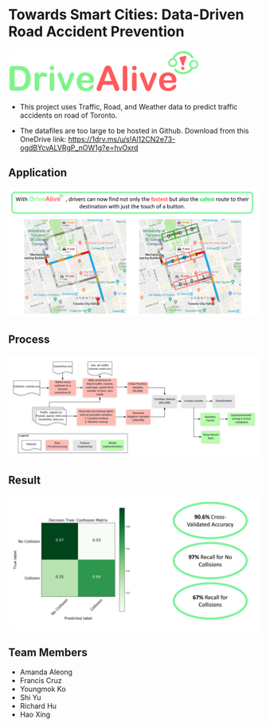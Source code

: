 
# Towards Smart Cities: Data-Driven Road Accident Prevention

![logo](images/logo.png)

- This project uses Traffic, Road, and Weather data to predict traffic accidents on road of Toronto.

- The datafiles are too large to be hosted in Github. Download from this OneDrive link: https://1drv.ms/u/s!Al12CN2e73-ogdBYcvALVRgP_nOW1g?e=hvOxrd

## Application

![appplication](images/application.png)

## Process

![process](images/process.png)

## Result

![result](images/result.png)

## Team Members

- Amanda Aleong
- Francis Cruz
- Youngmok Ko
- Shi Yu
- Richard Hu
- Hao Xing
